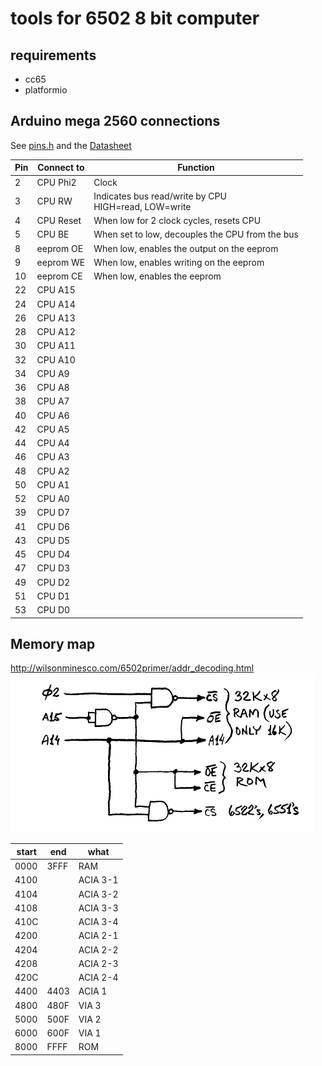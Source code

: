 # tools for 6502 8 bit computer

## requirements
* cc65
* platformio

## Arduino mega 2560 connections
See [pins.h](include/pins.h) and the [Datasheet](https://www.westerndesigncenter.com/wdc/documentation/w65c02s.pdf)

| Pin | Connect to | Function                                                  |
|-----|------------|-----------------------------------------------------------|
| 2   | CPU Phi2   | Clock                                                     |
| 3   | CPU RW     | Indicates bus read/write by CPU <br/>HIGH=read, LOW=write |
| 4   | CPU Reset  | When low for 2 clock cycles, resets CPU                   |
| 5   | CPU BE     | When set to low, decouples the CPU from the bus           |
| 8   | eeprom OE  | When low, enables the output on the eeprom                |
| 9   | eeprom WE  | When low, enables writing on the eeprom                   |
| 10  | eeprom CE  | When low, enables the eeprom                              |
| 22  | CPU A15    |                                                           |
| 24  | CPU A14    |                                                           |
| 26  | CPU A13    |                                                           |
| 28  | CPU A12    |                                                           |
| 30  | CPU A11    |                                                           |
| 32  | CPU A10    |                                                           |
| 34  | CPU A9     |                                                           |
| 36  | CPU A8     |                                                           |
| 38  | CPU A7     |                                                           |
| 40  | CPU A6     |                                                           |
| 42  | CPU A5     |                                                           |
| 44  | CPU A4     |                                                           |
| 46  | CPU A3     |                                                           |
| 48  | CPU A2     |                                                           |
| 50  | CPU A1     |                                                           |
| 52  | CPU A0     |                                                           |
| 39  | CPU D7     |                                                           |
| 41  | CPU D6     |                                                           |
| 43  | CPU D5     |                                                           |
| 45  | CPU D4     |                                                           |
| 47  | CPU D3     |                                                           |
| 49  | CPU D2     |                                                           |
| 51  | CPU D1     |                                                           |
| 53  | CPU D0     |                                                           |

## Memory map
http://wilsonminesco.com/6502primer/addr_decoding.html
![address decoder](address-decoder.jpg)


| start | end  | what     |
|-------|------|----------|
| 0000  | 3FFF | RAM      |
| 4100  |      | ACIA 3-1 |
| 4104  |      | ACIA 3-2 |
| 4108  |      | ACIA 3-3 |
| 410C  |      | ACIA 3-4 |
| 4200  |      | ACIA 2-1 |
| 4204  |      | ACIA 2-2 |
| 4208  |      | ACIA 2-3 |
| 420C  |      | ACIA 2-4 |
| 4400  | 4403 | ACIA 1   |
| 4800  | 480F | VIA 3    |
| 5000  | 500F | VIA 2    |
| 6000  | 600F | VIA 1    |
| 8000  | FFFF | ROM      |
